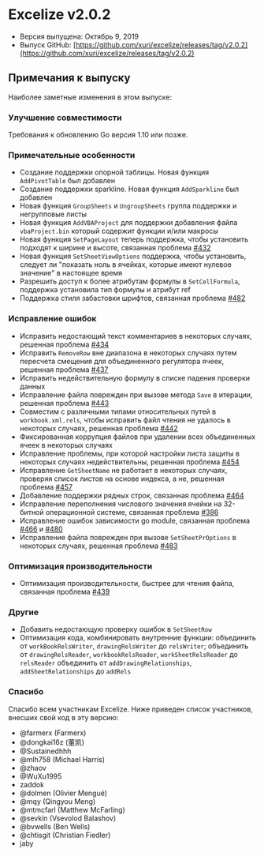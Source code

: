 # Excelize v2.0.2

* Версия выпущена: Октябрь 9, 2019
* Выпуск GitHub: [https://github.com/xuri/excelize/releases/tag/v2.0.2](https://github.com/xuri/excelize/releases/tag/v2.0.2)

## Примечания к выпуску

Наиболее заметные изменения в этом выпуске:

### Улучшение совместимости

Требования к обновлению Go версия 1.10 или позже.

### Примечательные особенности

* Создание поддержки опорной таблицы. Новая функция `AddPivotTable` был добавлен
* Создание поддержки sparkline. Новая функция `AddSparkline` был добавлен
* Новая функция `GroupSheets` и `UngroupSheets` группа поддержки и негрупповые листы
* Новая функция `AddVBAProject` для поддержки добавления файла `vbaProject.bin` который содержит функции и/или макросы
* Новая функция `SetPageLayout` теперь поддержка, чтобы установить подходят к ширине и высоте, связанная проблема [#432](https://github.com/xuri/excelize/issues/432)
* Новая функция `SetSheetViewOptions` поддержка, чтобы установить, следует ли "показать ноль в ячейках, которые имеют нулевое значение" в настоящее время
* Разрешить доступ к более атрибутам формулы в `SetCellFormula`, поддержка установила тип формулы и атрибут ref
* Поддержка стиля забастовки шрифтов, связанная проблема [#482](https://github.com/xuri/excelize/issues/482)

### Исправление ошибок

* Исправить недостающий текст комментариев в некоторых случаях, решенная проблема [#434](https://github.com/xuri/excelize/issues/434)
* Исправить `RemoveRow` вне диапазона в некоторых случаях путем пересчета смещения для объединенного регулятора ячеек, решенная проблема [#437](https://github.com/xuri/excelize/issues/437)
* Исправить недействительную формулу в списке падения проверки данных
* Исправление файла поврежден при вызове метода `Save` в итерации, решенная проблема [#443](https://github.com/xuri/excelize/issues/443)
* Совместим с различными типами относительных путей в `workbook.xml.rels`, чтобы исправить файл чтения не удалось в некоторых случаях, решенная проблема [#442](https://github.com/xuri/excelize/issues/442)
* Фиксированная коррупция файлов при удалении всех объединенных ячеек в некоторых случаях
* Исправление проблемы, при которой настройки листа защиты в некоторых случаях недействительны, решенная проблема [#454](https://github.com/xuri/excelize/issues/454)
* Исправление `GetSheetName` не работает в некоторых случаях, проверяя список листов на основе индекса, а не, решенная проблема [#457](https://github.com/xuri/excelize/issues/457)
* Добавление поддержки рядных строк, связанная проблема [#464](https://github.com/xuri/excelize/issues/464)
* Исправление переполнения числового значения ячейки на 32-битной операционной системе, связанная проблема [#386](https://github.com/xuri/excelize/issues/386)
* Исправление ошибок зависимости go module, связанная проблема [#466](https://github.com/xuri/excelize/issues/466) и [#480](https://github.com/xuri/excelize/issues/480)
* Исправление файла поврежден при вызове `SetSheetPrOptions` в некоторых случаях, решенная проблема [#483](https://github.com/xuri/excelize/issues/483)

### Оптимизация производительности

* Оптимизация производительности, быстрее для чтения файла, связанная проблема [#439](https://github.com/xuri/excelize/issues/439)

### Другие

* Добавить недостающую проверку ошибок в `SetSheetRow`
* Оптимизация кода, комбинировать внутренние функции:
объединить от `workBookRelsWriter`, `drawingRelsWriter` до `relsWriter`;
объединить от `drawingRelsReader`, `workbookRelsReader`, `workSheetRelsReader` до `relsReader`
объединить от `addDrawingRelationships`, `addSheetRelationships` до `addRels`

### Спасибо

Спасибо всем участникам Excelize. Ниже приведен список участников, внесших свой код в эту версию:

* @farmerx (Farmerx)
* @dongkai16z (董凯)
* @Sustainedhhh
* @mlh758 (Michael Harris)
* @zhaov
* @WuXu1995
* zaddok
* @dolmen (Olivier Mengué)
* @mqy (Qingyou Meng)
* @mtmcfarl (Matthew McFarling)
* @sevkin (Vsevolod Balashov)
* @bvwells (Ben Wells)
* @chtisgit (Christian Fiedler)
* jaby
